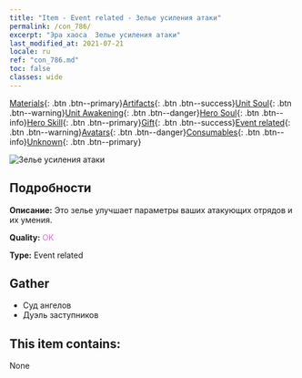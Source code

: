 ```yaml
---
title: "Item - Event related - Зелье усиления атаки"
permalink: /con_786/
excerpt: "Эра хаоса  Зелье усиления атаки"
last_modified_at: 2021-07-21
locale: ru
ref: "con_786.md"
toc: false
classes: wide
---
```

 [Materials](/ItemsRU/){: .btn .btn--primary}[Artifacts](/ItemsRU/Artifacts/){: .btn .btn--success}[Unit Soul](/ItemsRU/UnitSoul/){: .btn .btn--warning}[Unit Awakening](/ItemsRU/UnitAwakening/){: .btn .btn--danger}[Hero Soul](/ItemsRU/HeroSoul/){: .btn .btn--info}[Hero Skill](/ItemsRU/HeroSkill/){: .btn .btn--primary}[Gift](/ItemsRU/Gift/){: .btn .btn--success}[Event related](/ItemsRU/Events/){: .btn .btn--warning}[Avatars](/ItemsRU/Avatars/){: .btn .btn--danger}[Consumables](/ItemsRU/Consumables/){: .btn .btn--info}[Unknown](/ItemsRU/Unknown/){: .btn .btn--primary}

 ![Зелье усиления атаки](/images/t/i_3044.png)

## Подробности
 **Описание:** Это зелье улучшает параметры ваших атакующих отрядов и их умения.

 **Quality:** <span style="color: #DA70D6">OK</span>

 **Type:** Event related

## Gather

*    Суд ангелов 
*    Дуэль заступников 

## This item contains:

  None

